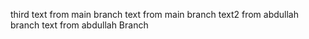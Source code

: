 third text from main branch
text from main branch
text2 from abdullah branch
text from abdullah Branch
